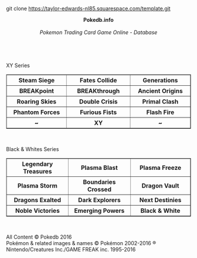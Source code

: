 git clone https://taylor-edwards-nl85.squarespace.com/template.git

<html>
<header>
<b>Pokedb.info</b> 
<br><br><i>Pokemon Trading Card Game Online - Database</i></br></br>
</header>










<p>
XY Series
<br>
<table border="1">
<tr>
	<th width="200">Steam Siege</th>
	<th width="200">Fates Collide</th>
	<th width="200">Generations</th>
</tr>

<tr>
	<th width="200">BREAKpoint </th>
	<th width="200">BREAKthrough </th>
	<th width="200">Ancient Origins </th>
</tr>

<tr>
	<th width="200">Roaring Skies </th>
	<th width="200">Double Crisis </th>
	<th width="200">Primal Clash </th>
</tr>

<tr>
	<th width="200">Phantom Forces </th>
	<th width="200">Furious Fists </th>
	<th width="200">Flash Fire </th>
</tr>

<tr>
	<th width="200"> ~ </th>
	<th width="200"> XY </th>
	<th width="200"> ~ </th>
</tr>

</table>
</br></p>





<p>
Black & Whites Series 
<br>
<table border="1">
<tr>
	<th width="200">Legendary Treasures</th>
	<th width="200">Plasma Blast</th>
	<th width="200">Plasma Freeze</th>
</tr>

<tr>
	<th width="200">Plasma Storm</th>
	<th width="200">Boundaries Crossed</th>
	<th width="200">Dragon Vault</th>
</tr>

<tr>
	<th width="200">Dragons Exalted</th>
	<th width="200">Dark Explorers</th>
	<th width="200">Next Destinies</th>
</tr>

<tr>
	<th width="200">Noble Victories</th>
	<th width="200">Emerging Powers</th>
	<th width="200">Black & White</th>
</tr>

</table>
</br></p>




<footer>

All Content &copy; Pokedb 2016
<br>Pok&#233;mon & related images & names &copy; Pok&#233;mon 2002-2016 &#174; Nintendo/Creatures Inc./GAME FREAK inc. 1995-2016</br>

</footer>
